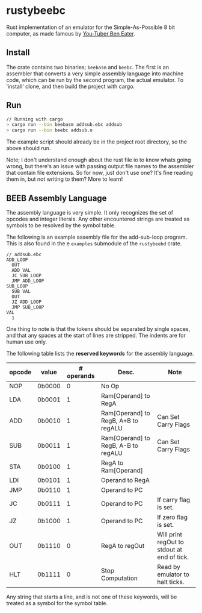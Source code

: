 # rustybeebc
Rust implementation of an emulator for the Simple-As-Possible 8 bit computer, as made famous by [You-Tuber Ben Eater](https://eater.net/8bit/).

## Install
The crate contains two binaries; `beebasm` and `beebc`. The first is an assembler that converts a very simple assembly language into machine code, which can be run by the second program, the actual emulator. To 'install' clone, and then build the project with cargo. 

## Run

```bash
// Running with cargo
> cargo run --bin beebasm addsub.ebc addsub
> cargo run --bin beebc addsub.o
```

The example script should already be in the project root directory, so the above should run. 

Note; I don't understand enough about the rust file io to know whats going wrong, but there's an issue with passing output file names to the assembler that contain file extensions. So for now, just don't use one? It's fine reading them in, but not writing to them? More to learn!


## BEEB Assembly Language
The assembly language is very simple. It only recognizes the set of opcodes and integer literals. Any other encountered strings are treated as symbols to be resolved by the symbol table.

The following is an example assembly file for the add-sub-loop program. This is also found in the e `examples` submodule of the `rustybeebd` crate.

```
// addsub.ebc
ADD_LOOP
  OUT
  ADD VAL
  JC SUB_LOOP
  JMP ADD_LOOP
SUB_LOOP
  SUB VAL
  OUT
  JZ ADD_LOOP
  JMP SUB_LOOP
VAL
  1
```

One thing to note is that the tokens should be separated by single spaces, and that any spaces at the start of lines are stripped. The indents are for human use only. 

The following table lists the **reserved keywords** for the assembly language.

| opcode| value | # operands | Desc. | Note |
| --- | --- | --- | --- | --- |
| NOP | 0b0000 | 0 | No Op | |
| LDA | 0b0001 | 1 | Ram\[Operand\] to RegA | | 
| ADD | 0b0010 | 1 | Ram\[Operand\] to RegB, A+B to regALU | Can Set Carry Flags |
| SUB | 0b0011 | 1 | Ram\[Operand\] to RegB, A-B to regALU | Can Set Carry Flags |
| STA | 0b0100 | 1 | RegA to Ram\[Operand\] 
| LDI | 0b0101 | 1 | Operand to RegA | | 
| JMP | 0b0110 | 1 | Operand to PC | | 
| JC  | 0b0111 | 1 | Operand to PC | If carry flag is set.| 
| JZ  | 0b1000 | 1 | Operand to PC | If zero flag is set.|
| OUT | 0b1110 | 0 | RegA to regOut | Will print regOut to stdout at end of tick.| 
| HLT | 0b1111 | 0 | Stop Computation | Read by emulator to halt ticks. |

Any string that starts a line, and is not one of these keywords, will be treated as a symbol for the symbol table. 